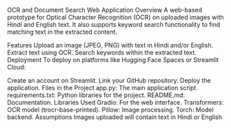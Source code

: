 OCR and Document Search Web Application
Overview
A web-based prototype for Optical Character Recognition (OCR) on uploaded images with Hindi and English text. It also supports keyword search functionality to find matching text in the extracted content.

Features
Upload an image (JPEG, PNG) with text in Hindi and/or English.
Extract text using OCR.
Search keywords within the extracted text.
Deployment
To deploy on platforms like Hugging Face Spaces or Streamlit Cloud:

Create an account on Streamlit.
Link your GitHub repository.
Deploy the application.
Files in the Project
app.py: The main application script.
requirements.txt: Python libraries for the project.
README.md: Documentation.
Libraries Used
Gradio: For the web interface.
Transformers: OCR model (trocr-base-printed).
Pillow: Image processing.
Torch: Model backend.
Assumptions
Images uploaded will contain text in Hindi or English
